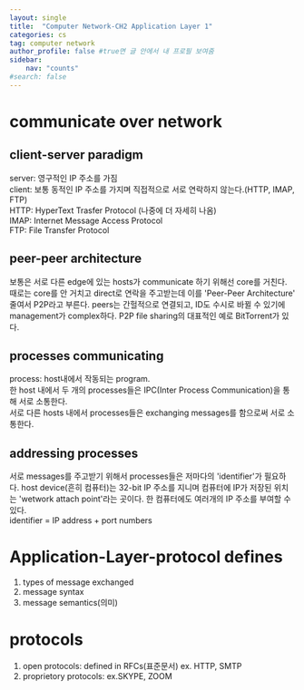 ```yaml
---
layout: single
title:  "Computer Network-CH2 Application Layer 1"
categories: cs
tag: computer network
author_profile: false #true면 글 안에서 내 프로필 보여줌
sidebar:
    nav: "counts"
#search: false
---
```


# communicate over network 
## client-server paradigm
server: 영구적인 IP 주소를 가짐   
client: 보통 동적인 IP 주소를 가지며 직접적으로 서로 연락하지 않는다.(HTTP, IMAP, FTP)   
HTTP: HyperText Trasfer Protocol (나중에 더 자세히 나옴)   
IMAP: Internet Message Access Protocol   
FTP: File Transfer Protocol   

## peer-peer architecture
보통은 서로 다른 edge에 있는 hosts가 communicate 하기 위해선 core를 거친다. 때로는 core를 안 거치고 direct로 연락을 주고받는데 이를 
'Peer-Peer Architecture' 줄여서 P2P라고 부른다. peers는 간헐적으로 연결되고, ID도 수시로 바뀔 수 있기에 management가 complex하다. 
P2P file sharing의 대표적인 예로 BitTorrent가 있다.   

## processes communicating
process: host내에서 작동되는 program.   
한 host 내에서 두 개의 processes들은 IPC(Inter Process Communication)을 통해 서로 소통한다.   
서로 다른 hosts 내에서 processes들은 exchanging messages를 함으로써 서로 소통한다.   

## addressing processes
서로 messages를 주고받기 위해서 processes들은 저마다의 'identifier'가 필요하다. host device(흔히 컴퓨터)는 32-bit IP 주소를 지니며 
컴퓨터에 IP가 저장된 위치는 'wetwork attach point'라는 곳이다. 한 컴퓨터에도 여러개의 IP 주소를 부여할 수 있다.   
identifier = IP address + port numbers   

# Application-Layer-protocol defines
1. types of message exchanged   
2. message syntax   
3. message semantics(의미)

# protocols
1. open protocols: defined in RFCs(표준문서) ex. HTTP, SMTP
2. proprietory protocols: ex.SKYPE, ZOOM   
